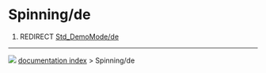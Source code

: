 # Spinning/de
1.  REDIRECT [Std_DemoMode/de](Std_DemoMode/de.md)



---
![](images/Button_right.svg) [documentation index](../README.md) > Spinning/de

